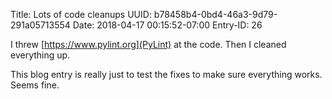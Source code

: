 Title: Lots of code cleanups
UUID: b78458b4-0bd4-46a3-9d79-291a05713554
Date: 2018-04-17 00:15:52-07:00
Entry-ID: 26

I threw [https://www.pylint.org](PyLint) at the code. Then I cleaned everything up.

This blog entry is really just to test the fixes to make sure everything works. Seems fine.

